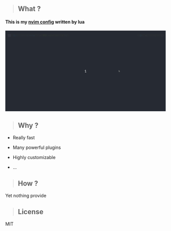 > ## What ?

#### This is my [nvim config](https://github.com/justforbeatit/nvim-config-by-lua) written by lua

![demo](./demo.gif)

> ## Why ?

- Really fast

- Many powerful plugins

- Highly customizable

- ...

> ## How ?

Yet nothing provide

> ## License

MIT
